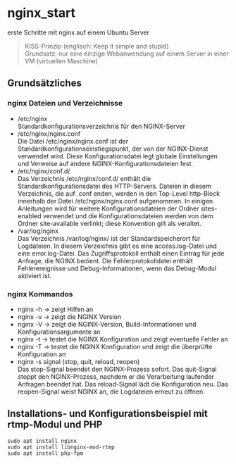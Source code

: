 # nginx_start
erste Schritte mit nginx auf einem Ubuntu Server
>KISS-Prinzip (englisch: Keep it simple and stupid)  
>Grundsatz: nur eine einzige Webanwendung auf einem Server in einer VM (virtuellen Maschine)
## Grundsätzliches
### nginx Dateien und Verzeichnisse
- /etc/nginx  
  Standardkonfigurationsverzeichnis für den NGINX-Server
- /etc/nginx/nginx.conf  
  Die Datei /etc/nginx/nginx.conf ist der Standardkonfigurationseinstiegspunkt, der von der NGINX-Dienst verwendet wird. Diese Konfigurationsdatei legt globale Einstellungen und Verweise auf andere NGINX-Konfigurationsdateien fest.
- /etc/nginx/conf.d/  
Das Verzeichnis /etc/nginx/conf.d/ enthält die Standardkonfigurationsdatei des HTTP-Servers. Dateien in diesem Verzeichnis, die auf .conf enden, werden in den Top-Level http-Block innerhalb der Datei /etc/nginx/nginx.conf aufgenommen. In einigen Anleitungen wird für weitere Konfigurationsdateien der Ordner sites-enabled verwendet und die Konfigurationsdateien werden von dem Ordner site-available verlinkt; diese Konvention gilt als veraltet.
- /var/log/nginx  
  Das Verzeichnis /var/log/nginx/ ist der Standardspeicherort für Logdateien. In diesem Verzeichnis gibt es eine access.log-Datei und eine error.log-Datei. Das Zugriffsprotokoll enthält einen Eintrag für jede Anfrage, die NGINX bedient. Die Fehlerprotokolldatei enthält Fehlerereignisse und Debug-Informationen, wenn das Debug-Modul aktiviert ist.
### nginx Kommandos
- nginx -h -> zeigt Hilfen an
- nginx -v -> zeigt die NGINX Version
- nginx -V -> zeigt die NGINX-Version, Build-Informationen und Konfigurationsargumente an
- nginx -t -> testet die NGINX Konfiguration und zeigt eventuelle Fehler an
- nginx -T -> testet die NGINX Konfiguration und zeigt die überprüfte Konfiguration an
- nginx -s signal (stop, quit, reload, reopen)  
  Das stop-Signal beendet den NGINX-Prozess sofort. Das quit-Signal stoppt den NGINX-Prozess, nachdem er die Verarbeitung laufender Anfragen beendet hat. Das reload-Signal lädt die Konfiguration neu. Das reopen-Signal weist NGINX an, die Logdateien erneut zu öffnen.  
## Installations- und Konfigurationsbeispiel mit rtmp-Modul und PHP
```
sudo apt install nginx
sudo apt install libnginx-mod-rtmp
sudo apt install php-fpm
```
